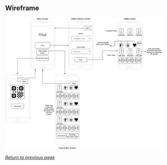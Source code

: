 ## Wireframe

[![ERD](img/project-card-combat-wireframe.png)](pdf/project-card-combat-wireframe.pdf "Click for PDF")

[*Return to previous page*](index.md)